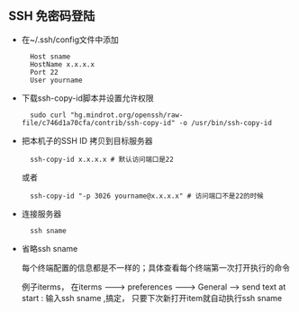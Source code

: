 ## SSH 免密码登陆

* 在~/.ssh/config文件中添加

		Host sname
    	HostName x.x.x.x
    	Port 22
    	User yourname

* 下载ssh-copy-id脚本并设置允许权限
		
		sudo curl "hg.mindrot.org/openssh/raw-file/c746d1a70cfa/contrib/ssh-copy-id" -o /usr/bin/ssh-copy-id
		

* 把本机子的SSH ID 拷贝到目标服务器

		ssh-copy-id x.x.x.x # 默认访问端口是22
		
	或者
	
		ssh-copy-id "-p 3026 yourname@x.x.x.x" # 访问端口不是22的时候

* 连接服务器

		ssh sname

* 省略ssh sname

	每个终端配置的信息都是不一样的；具体查看每个终端第一次打开执行的命令  
	
	例子iterms，
	在iterms --->  preferences ---> General --> send text at start : 输入ssh sname ,搞定， 只要下次新打开item就自动执行ssh sname